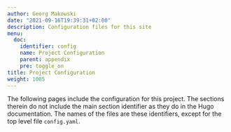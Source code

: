 ```yaml
---
author: Georg Makowski
date: "2021-09-16T19:39:31+02:00"
description: Configuration files for this site
menu:
  doc:
    identifier: config
    name: Project Configuration
    parent: appendix
    pre: toggle_on
title: Project Configuration
weight: 1005
---
```


The following pages include the configuration for this project. The sections therein do not include the main section identifier as they do in the Hugo documentation. The names of the files are these identifiers, except for the top level file `config.yaml`.
